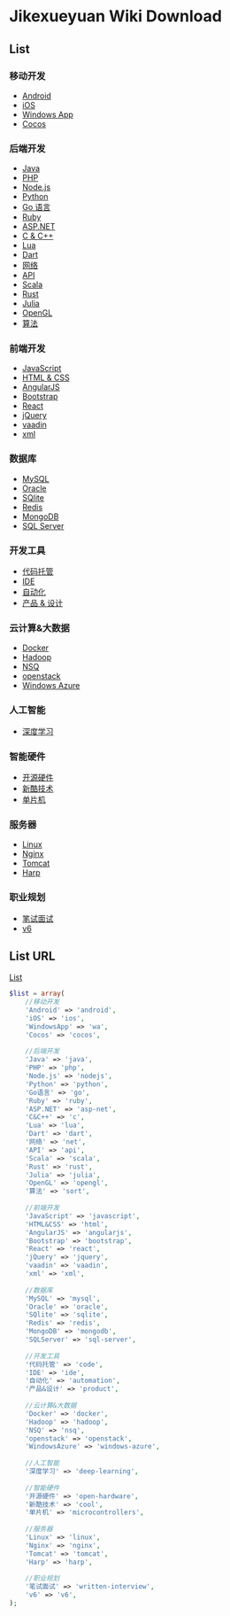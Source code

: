 # Jikexueyuan Wiki Download

## List

### 移动开发

- [Android](http://wiki.jikexueyuan.com/list/android/)
- [iOS](http://wiki.jikexueyuan.com/list/ios/)
- [Windows App](http://wiki.jikexueyuan.com/list/wa/)
- [Cocos](http://wiki.jikexueyuan.com/list/cocos/)

### 后端开发

- [Java](http://wiki.jikexueyuan.com/list/java/)
- [PHP](http://wiki.jikexueyuan.com/list/php/)
- [Node.js](http://wiki.jikexueyuan.com/list/nodejs/)
- [Python](http://wiki.jikexueyuan.com/list/python/)
- [Go 语言](http://wiki.jikexueyuan.com/list/go/)
- [Ruby](http://wiki.jikexueyuan.com/list/ruby/)
- [ASP.NET](http://wiki.jikexueyuan.com/list/asp-net/)
- [C & C++](http://wiki.jikexueyuan.com/list/c/)
- [Lua](http://wiki.jikexueyuan.com/list/lua/)
- [Dart](http://wiki.jikexueyuan.com/list/dart/)
- [网络](http://wiki.jikexueyuan.com/list/net/)
- [API](http://wiki.jikexueyuan.com/list/api/)
- [Scala](http://wiki.jikexueyuan.com/list/scala/)
- [Rust](http://wiki.jikexueyuan.com/list/rust/)
- [Julia](http://wiki.jikexueyuan.com/list/julia/)
- [OpenGL](http://wiki.jikexueyuan.com/list/opengl/)
- [算法](http://wiki.jikexueyuan.com/list/sort/)

### 前端开发

- [JavaScript](http://wiki.jikexueyuan.com/list/javascript/)
- [HTML & CSS](http://wiki.jikexueyuan.com/list/html/)
- [AngularJS](http://wiki.jikexueyuan.com/list/angularjs/)
- [Bootstrap](http://wiki.jikexueyuan.com/list/bootstrap/)
- [React](http://wiki.jikexueyuan.com/list/react/)
- [jQuery](http://wiki.jikexueyuan.com/list/jquery/)
- [vaadin](http://wiki.jikexueyuan.com/list/vaadin/)
- [xml](http://wiki.jikexueyuan.com/list/xml/)

### 数据库

- [MySQL](http://wiki.jikexueyuan.com/list/mysql/)
- [Oracle](http://wiki.jikexueyuan.com/list/oracle/)
- [SQlite](http://wiki.jikexueyuan.com/list/sqlite/)
- [Redis](http://wiki.jikexueyuan.com/list/redis/)
- [MongoDB](http://wiki.jikexueyuan.com/list/mongodb/)
- [SQL Server](http://wiki.jikexueyuan.com/list/sql-server/)

### 开发工具

- [代码托管](http://wiki.jikexueyuan.com/list/code/)
- [IDE](http://wiki.jikexueyuan.com/list/ide/)
- [自动化](http://wiki.jikexueyuan.com/list/automation/)
- [产品 & 设计](http://wiki.jikexueyuan.com/list/product/)

### 云计算&大数据

- [Docker](http://wiki.jikexueyuan.com/list/docker/)
- [Hadoop](http://wiki.jikexueyuan.com/list/hadoop/)
- [NSQ](http://wiki.jikexueyuan.com/list/nsq/)
- [openstack](http://wiki.jikexueyuan.com/list/openstack/)
- [Windows Azure](http://wiki.jikexueyuan.com/list/windows-azure/)

### 人工智能

- [深度学习](http://wiki.jikexueyuan.com/list/deep-learning/)

### 智能硬件

- [开源硬件](http://wiki.jikexueyuan.com/list/open-hardware/)
- [新酷技术](http://wiki.jikexueyuan.com/list/cool/)
- [单片机](http://wiki.jikexueyuan.com/list/microcontrollers/)

### 服务器

- [Linux](http://wiki.jikexueyuan.com/list/linux/)
- [Nginx](http://wiki.jikexueyuan.com/list/nginx/)
- [Tomcat](http://wiki.jikexueyuan.com/list/tomcat/)
- [Harp](http://wiki.jikexueyuan.com/list/harp/)

### 职业规划

- [笔试面试](http://wiki.jikexueyuan.com/list/written-interview/)
- [v6](http://wiki.jikexueyuan.com/list/v6/)

## List URL

[List](http://wiki.jikexueyuan.com/list/)

```php
$list = array(
    //移动开发
    'Android' => 'android',
    'iOS' => 'ios',
    'WindowsApp' => 'wa',
    'Cocos' => 'cocos',
    
    //后端开发
    'Java' => 'java',
    'PHP' => 'php',
    'Node.js' => 'nodejs',
    'Python' => 'python',
    'Go语言' => 'go',
    'Ruby' => 'ruby',
    'ASP.NET' => 'asp-net',
    'C&C++' => 'c',
    'Lua' => 'lua',
    'Dart' => 'dart',
    '网络' => 'net',
    'API' => 'api',
    'Scala' => 'scala',
    'Rust' => 'rust',
    'Julia' => 'julia',
    'OpenGL' => 'opengl',
    '算法' => 'sort',
    
    //前端开发
    'JavaScript' => 'javascript',
    'HTML&CSS' => 'html',
    'AngularJS' => 'angularjs',
    'Bootstrap' => 'bootstrap',
    'React' => 'react',
    'jQuery' => 'jquery',
    'vaadin' => 'vaadin',
    'xml' => 'xml',
    
    //数据库
    'MySQL' => 'mysql',
    'Oracle' => 'oracle',
    'SQlite' => 'sqlite',
    'Redis' => 'redis',
    'MongoDB' => 'mongodb',
    'SQLServer' => 'sql-server',
    
    //开发工具
    '代码托管' => 'code',
    'IDE' => 'ide',
    '自动化' => 'automation',
    '产品&设计' => 'product',
    
    //云计算&大数据
    'Docker' => 'docker',
    'Hadoop' => 'hadoop',
    'NSQ' => 'nsq',
    'openstack' => 'openstack',
    'WindowsAzure' => 'windows-azure',
    
    //人工智能
    '深度学习' => 'deep-learning',
    
    //智能硬件
    '开源硬件' => 'open-hardware',
    '新酷技术' => 'cool',
    '单片机' => 'microcontrollers',
    
    //服务器
    'Linux' => 'linux',
    'Nginx' => 'nginx',
    'Tomcat' => 'tomcat',
    'Harp' => 'harp',
    
    //职业规划
    '笔试面试' => 'written-interview',
    'v6' => 'v6',
);
```

